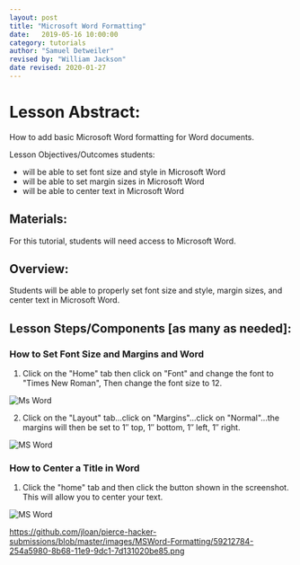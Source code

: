 ```yaml
---
layout: post
title: "Microsoft Word Formatting"
date:   2019-05-16 10:00:00
category: tutorials
author: "Samuel Detweiler"
revised by: "William Jackson"
date revised: 2020-01-27
---
```


# Lesson Abstract:

How to add basic Microsoft Word formatting for Word documents. 


Lesson Objectives/Outcomes students:

  - will be able to set font size and style in Microsoft Word
  - will be able to set margin sizes in Microsoft Word
  - will be able to center text in Microsoft Word

## Materials:
For this tutorial, students will need access to Microsoft Word.

## Overview:
Students will be able to properly set font size and style, margin sizes, and center text in Microsoft Word.

## Lesson Steps/Components [as many as needed]:

### How to Set Font Size and Margins and Word

1. Click on the "Home" tab then click on "Font" and change the font to "Times New Roman", Then change the font size to 12.

![Ms Word](https://github.com/jloan/pierce-hacker-submissions/blob/master/images/MSWord-Formatting/MSWord_Format_Font.png)


2. Click on the "Layout" tab...click on "Margins"...click on "Normal"...the margins will then be set to 1″ top, 1″ bottom,
    1″ left, 1″ right.

![MS Word](https://github.com/jloan/pierce-hacker-submissions/blob/master/images/MSWord-Formatting/59212784-254a5980-8b68-11e9-9dc1-7d131020be85.png)


### How to Center a Title in Word

1. Click the "home" tab and then click the button shown in the screenshot.
    This will allow you to center your text.

![MS Word](https://github.com/jloan/pierce-hacker-submissions/blob/master/images/MSWord-Formatting/59214136-4f514b00-8b6b-11e9-86ce-aafac447654f.png)
 
 https://github.com/jloan/pierce-hacker-submissions/blob/master/images/MSWord-Formatting/59212784-254a5980-8b68-11e9-9dc1-7d131020be85.png

